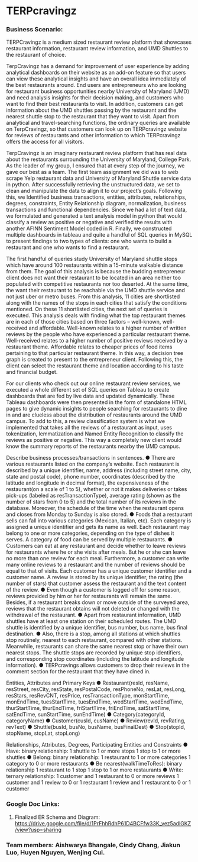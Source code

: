 # TERPcravingz

### Business Scenario:
TERPCravingz is a medium sized restaurant review platform that showcases restaurant information, restaurant review information, and UMD Shuttles to the restaurant of choice.
 
TerpCravingz has a demand for improvement of user experience by adding analytical dashboards on their website as an add-on feature so that users can view these analytical insights and have an overall idea immediately of the best restaurants around. End users are entrepreneurs who are looking for restaurant business opportunities nearby University of Maryland (UMD) and need analysis insights for their decision making, and customers who want to find their best restaurants to visit. In addition, customers can get information about the UMD shuttles passing by the restaurant and the nearest shuttle stop to the restaurant that they want to visit. Apart from analytical and travel-searching functions, the ordinary queries are available on TerpCravingz, so that customers can look up on TERPcravingz website for reviews of restaurants and other information to which TERPcravingz offers the access for all visitors.

TerpCravingz is an imaginary restaurant review platform that has real data about the restaurants surrounding the University of Maryland, College Park. As the leader of my group, I ensured that at every step of the journey, we gave our best as a team. The first team assignment we did was to web scrape Yelp restaurant data and University of Maryland Shuttle service data in python.
After successfully retrieving the unstructured data, we set to clean and manipulate the data to align it to our project’s goals. Following this, we Identified business transactions, entities, attributes, relationships, degrees, constraints, Entity Relationship diagram, normalization, business transactions and functional dependencies. Since we had a lot of text data, we
formulated and generated a text analysis model in python that would classify a review as positive or negative and verified the results with another AFINN Sentiment Model coded in R. Finally, we constructed multiple dashboards in tableau and quite a handful of SQL queries in MySQL to present findings to two types of clients: one who wants to build a restaurant and one
who wants to find a restaurant. 

The first handful of queries study University of Maryland shuttle stops which have around 100 restaurants within a 15-minute walkable distance from them. The goal of this analysis is because the budding entrepreneur client does not want their restaurant to be located in an area neither too populated with competitive restaurants nor too deserted. At the same time, the want their restaurant to be reachable via the UMD shuttle service and not just uber or metro buses. From this analysis, 11 cities are shortlisted along with the names of the stops in each cities that satisfy the conditions mentioned. On these 11 shortlisted cities, the next set of queries is executed. This analysis deals with finding what the top restaurant themes are in each of those cities based on three factors – well-known, well-received and affordable. Well-known relates to a higher number of written reviews by the people who have experienced a particular restaurant theme. Well-received relates to a higher number of positive reviews received by a restaurant theme. Affordable relates to cheaper prices of food items pertaining to that particular restaurant theme. In this way, a decision tree graph is created to present to the entrepreneur client. Following this, the client can select the restaurant theme and location according to his taste and financial budget.

For our clients who check out our online restaurant review services, we executed a whole different set of SQL queries on Tableau to create dashboards that are fed by live data and updated dynamically. These Tableau dashboards were then presented in the form of standalone HTML pages to give dynamic insights to people searching for restaurants to dine in and are clueless about the distribution of restaurants around the UMD campus. To add to this, a review classification system is what we implemented that takes all the reviews of a restaurant as input, uses tokenization, lemmatization and Named Entity Recognition to classify the reviews as positive or negative. This way a completely new client would know the summary reports of the restaurants nearby the UMD campus.


Describe business processes/transactions in sentences.
●  	There are various restaurants listed on the company’s website. Each restaurant is described by a unique identifier, name, address (including street name, city, state and postal code), phone number, coordinates (described by the latitude and longitude in decimal format), the expensiveness of the restaurant(on a scale of 1 to 5), whether or not it makes deliveries or takes pick-ups (labeled as resTransactionType), average rating (shown as the number of stars from 0 to 5) and the total number of its reviews in the database. Moreover, the schedule of the time when the restaurant opens and closes from Monday to Sunday is also stored. 
●  	Foods that a restaurant sells can fall into various categories (Mexican, Italian, etc). Each category is assigned a unique identifier and gets its name as well. Each restaurant may belong to one or more categories, depending on the type of dishes it serves. A category of food can be served by multiple restaurants. 
●  	Customers can eat at any restaurant and decide whether to leave reviews for restaurants where he or she visits after meals. But he or she can leave no more than one review for each meal. Furthermore, a customer can write many online reviews to a restaurant and the number of reviews should be equal to that of visits. Each customer has a unique customer identifier and a customer name. A review is stored by its unique identifier, the rating (the number of stars) that customer assess the restaurant and the text content of the review.
●	Even though a customer is logged off for some reason, reviews provided by him or her for restaurants will remain the same. Besides, if a restaurant breaks down or move outside of the surveyed area, reviews that the restaurant obtains will not deleted or changed with the withdrawal of the restaurant.
●  	Apart from restaurant information, UMD shuttles have at least one station on their scheduled routes.  The UMD shuttle is identified by a unique identifier, bus number, bus name, bus final destination. 
●	Also, there is a stop, among all stations at which shuttles stop routinely, nearest to each restaurant, compared with other stations. Meanwhile, restaurants can share the same nearest stop or have their own nearest stops. The shuttle stops are recorded by unique stop identifiers, and corresponding stop coordinates (including the latitude and longitude information).
●  	TERPcravings allows customers to drop their reviews in the comment section for the restaurant that they have dined in.

Entities, Attributes and Primary Keys
●	Restaurant(resId, resName, resStreet, resCity, resState, resPostalCode, resPhoneNo, resLat, resLong, resStars, resRevCNT, resPrice, resTransactionType, monStartTime, monEndTime, tuesStartTime, tuesEndTime, wedStartTime, wedEndTime, thurStartTime, thurEndTime, friStartTime, friEndTime, satStartTime, satEndTime, sunStartTime, sunEndTime)
●	Category(categoryId, categoryName)
●	Customer(cusId, cusName)
●	Review(revId, revRating, revText)
●	Shuttle(busId, busNo, busName, busFinalDest)
●	Stop(stopId, stopName, stopLat, stopLong)




Relationships, Attributes, Degrees, Participating Entities and Constraints
●	Have: binary relationship:
1 shuttle to 1 or more stops
1 stop to 1 or more shuttles
●	Belong: binary relationship:
1 restaurant to 1 or more categories
1 category to 0 or more restaurants
●	Be nearest(walkTimeToRes): binary relationship
1 restaurant to 1 stop
1 stop to 1 or more restaurants
●	Write: ternary relationship:
1 customer and 1 restaurant to 0 or more reviews
1 customer and 1 review to 0 or 1 restaurant
1 review and 1 restaurant to 0 or 1 customer


### Google Doc Links:
1. Finalized ER Schema and Diagram: https://drive.google.com/file/d/1PrFhhRdhP61D4BCFfw33K_vez5adlGKZ/view?usp=sharing


### Team members: Aishwarya Bhangale, Cindy Chang, Jiakun Luo, Huyen Nguyen, Wenjing Cui.

